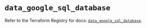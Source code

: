 # `data_google_sql_database`

Refer to the Terraform Registry for docs: [`data_google_sql_database`](https://registry.terraform.io/providers/hashicorp/google/5.12.0/docs/data-sources/sql_database).

